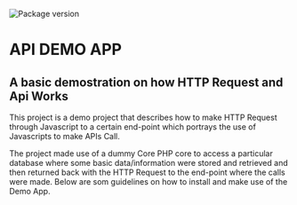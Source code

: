![Package version](https://)

# API DEMO APP
## A basic demostration on how HTTP Request and Api Works

This project is a demo project that describes how to make HTTP Request through Javascript to a certain end-point which portrays the use of Javascripts to make APIs Call.

The project made use of a dummy Core PHP core to access a particular database where some basic data/information were stored and retrieved and then returned back with the HTTP Request to the end-point where the calls were made. Below are som guidelines on how to install and make use of the Demo App. 